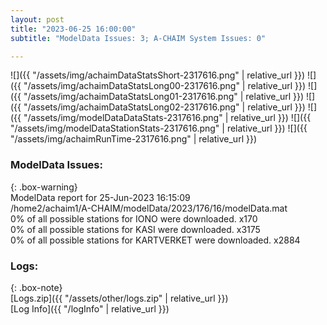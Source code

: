 ```yaml
---
layout: post
title: "2023-06-25 16:00:00"
subtitle: "ModelData Issues: 3; A-CHAIM System Issues: 0"

---
```


![]({{ "/assets/img/achaimDataStatsShort-2317616.png" | relative_url }})
![]({{ "/assets/img/achaimDataStatsLong00-2317616.png" | relative_url }})
![]({{ "/assets/img/achaimDataStatsLong01-2317616.png" | relative_url }})
![]({{ "/assets/img/achaimDataStatsLong02-2317616.png" | relative_url }})
![]({{ "/assets/img/modelDataDataStats-2317616.png" | relative_url }})
![]({{ "/assets/img/modelDataStationStats-2317616.png" | relative_url }})
![]({{ "/assets/img/achaimRunTime-2317616.png" | relative_url }})


### ModelData Issues:  
  
{: .box-warning}  
 ModelData report for 25-Jun-2023 16:15:09   
 /home2/achaim1/A-CHAIM/modelData/2023/176/16/modelData.mat   
 0% of all possible stations for IONO were downloaded. x170   
 0% of all possible stations for KASI were downloaded. x3175   
 0% of all possible stations for KARTVERKET were downloaded. x2884   
  


### Logs:  
  
{: .box-note}  
[Logs.zip]({{ "/assets/other/logs.zip" | relative_url }})  
[Log Info]({{ "/logInfo" | relative_url }})  
